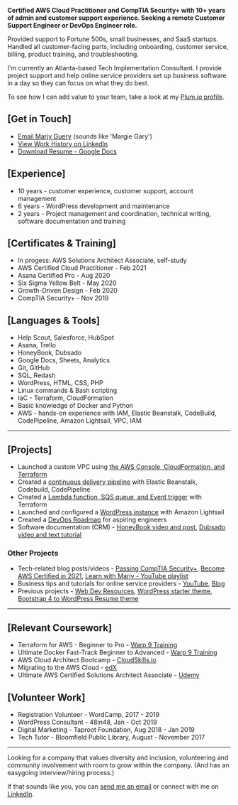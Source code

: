 **Certified AWS Cloud Practitioner and CompTIA Security+ with 10+ years of admin and customer support experience. Seeking a remote Customer Support Engineer or DevOps Engineer role.** 

Provided support to Fortune 500s, small businesses, and SaaS startups. Handled all customer-facing parts, including onboarding, customer service, billing, product training, and troubleshooting.

I'm currently an Atlanta-based Tech Implementation Consultant. I provide project support and help online service providers set up business software in a day so they can focus on what they do best.  

To see how I can add value to your team, take a look at my [Plum.io profile](https://secure.plum.io/p/hk14dNZ_esxZzpK9gEMvXg).

## [Get in Touch]

- [Email Marjy Guery](mailto:marjyguery+gh@gmail.com) (sounds like 'Margie Gary')
- [View Work History on LinkedIn](https://www.linkedin.com/in/msguery)
- [Download Resume - Google Docs](https://msguery.net/resume-doc)

## [Experience]
- 10 years - customer experience, customer support, account management 
- 6 years - WordPress development and maintenance
- 2 years - Project management and coordination, technical writing, software documentation and training

## [Certificates & Training]

- In progess: AWS Solutions Architect Associate, self-study
- AWS Certified Cloud Practitioner - Feb 2021
- Asana Certified Pro - Aug 2020
- Six Sigma Yellow Belt - May 2020
- Growth-Driven Design - Feb 2020
- CompTIA Security+ - Nov 2019

## [Languages & Tools]

- Help Scout, Salesforce, HubSpot
- Asana, Trello
- HoneyBook, Dubsado
- Google Docs, Sheets, Analytics
- Git, GitHub
- SQL, Redash
- WordPress, HTML, CSS, PHP
- Linux commands & Bash scripting
- IaC - Terraform, CloudFormation
- Basic knowledge of Docker and Python
- AWS - hands-on experience with IAM, Elastic Beanstalk, CodeBuild, CodePipeline, Amazon Lightsail, VPC, IAM

---

## [Projects]

- Launched a custom VPC using [the AWS Console, CloudFormation, and Terraform](https://github.com/mguery/aws-projects#project-build-a-vpc-with-cloudformation)
- Created a [continuous delivery pipeline](https://github.com/mguery/aws-elastic-beanstalk-express-js-sample) with Elastic Beanstalk, Codebuild, CodePipeline
- Created a [Lambda function, SQS queue, and Event trigger](https://github.com/mguery/terraform/tree/main/aws/dev-env) with Terraform
- Launched and configured a [WordPress instance](https://github.com/mguery/resume/blob/gh-pages/lightsail-wordpress.png) with Amazon Lightsail 
- Created a [DevOps Roadmap](https://mguery.github.io/devops-notes/) for aspiring engineers
- Software documentation (CRM) - [HoneyBook video and post](https://msguery.net/honeybook-workflows), [Dubsado video and text tutorial](https://msguery.net/dubsado-walkthrough)

### Other Projects

- Tech-related blog posts/videos - [Passing CompTIA Security+](https://msguery.net/passing-the-comptia-securityplus-exam), [Become AWS Certified in 2021](https://msguery.net/aws-certified), [Learn with Marjy - YouTube playlist](https://www.youtube.com/playlist?list=PLppGQhQtHyJYqflcAsLakbCGxla-64s1W)
- Business tips and tutorials for online service providers - [YouTube](https://www.youtube.com/channel/UCH45NDaOXaxnGw5RBBgYQOg/videos), [Blog](https://msguery.net/blog)
- Previous projects - [Web Dev Resources](https://mguery.github.io/web-dev), [WordPress starter theme](https://github.com/mguery/base-theme), [Bootstrap 4 to WordPress Resume theme](https://github.com/mguery/bs4-wp-resume)

---

## [Relevant Coursework]

- Terraform for AWS - Beginner to Pro - [Warp 9 Training](https://warp-9.com/courses)
- Ultimate Docker Fast-Track Beginner to Advanced - [Warp 9 Training](https://warp-9.com/courses)
- AWS Cloud Architect Bootcamp - [CloudSkills.io](https://cloudskills.io/courses/aws-cloud-architect)
- Migrating to the AWS Cloud - [edX](https://www.edx.org/course/migrating-to-the-aws-cloud)
- Ultimate AWS Certified Solutions Architect Associate - [Udemy](https://www.udemy.com/course/aws-certified-solutions-architect-associate-saa-c02)

## [Volunteer Work]

- Registration Volunteer - WordCamp, 2017 - 2019
- WordPress Consultant - 48in48, Jan - Oct 2019
- Digital Marketing - Taproot Foundation, Aug 2018 - Jan 2019
- Tech Tutor - Bloomfield Public Library, August - November 2017

---

Looking for a company that values diversity and inclusion, volunteering and community involvement with room to grow within the company. (And has an easygoing interview/hiring process.)

If that sounds like you, you can [send me an email](mailto:marjyguery+gh@gmail.com) or connect with me on [LinkedIn](https://www.linkedin.com/in/msguery).
